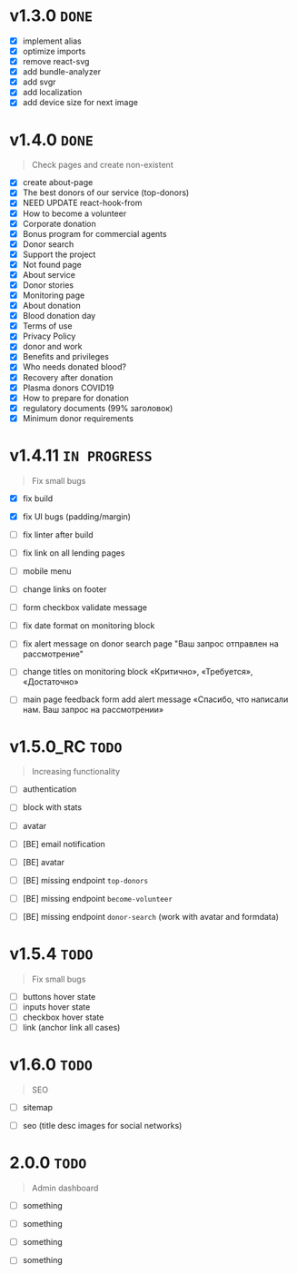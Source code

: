 # v1.3.0 `DONE` 

- [x] implement alias
- [x] optimize imports
- [x] remove react-svg
- [x] add bundle-analyzer
- [x] add svgr
- [x] add localization
- [x] add device size for next image

# v1.4.0 `DONE`

> Check pages and create non-existent

- [x] create about-page
- [x] The best donors of our service (top-donors)
- [x] NEED UPDATE react-hook-from
- [x] How to become a volunteer
- [x] Corporate donation
- [x] Bonus program for commercial agents
- [x] Donor search
- [x] Support the project
- [x] Not found page
- [x] About service
- [x] Donor stories
- [x] Monitoring page
- [x] About donation
- [x] Blood donation day
- [x] Terms of use
- [x] Privacy Policy
- [x] donor and work
- [x] Benefits and privileges
- [x] Who needs donated blood?
- [x] Recovery after donation
- [x] Plasma donors COVID19
- [x] How to prepare for donation
- [x] regulatory documents (99% заголовок)
- [x] Minimum donor requirements

# v1.4.11 `IN PROGRESS`

> Fix small bugs

- [x] fix build
- [x] fix UI bugs (padding/margin)
- [ ] fix linter after build
- [ ] fix link on all lending pages
- [ ] mobile menu
- [ ] change links on footer
- [ ] form checkbox validate message
- [ ] fix date format on monitoring block
- [ ] fix alert message on donor search page "Ваш запрос отправлен на рассмотрение"
- [ ] change titles on monitoring block «Критично», «Требуется», «Достаточно» 
- [ ] main page feedback form add alert message «Спасибо, что написали нам. Ваш запрос на рассмотрении»


# v1.5.0_RC `TODO`

> Increasing functionality

- [ ] authentication
- [ ] block with stats
- [ ] avatar
- [ ] [BE] email notification
- [ ] [BE] avatar
- [ ] [BE] missing endpoint `top-donors`
- [ ] [BE] missing endpoint `become-volunteer`
- [ ] [BE] missing endpoint `donor-search` (work with avatar and formdata)


# v1.5.4 `TODO`

> Fix small bugs

- [ ] buttons hover state
- [ ] inputs hover state
- [ ] checkbox hover state
- [ ] link (anchor link all cases)

# v1.6.0 `TODO`

> SEO

- [ ] sitemap 
- [ ] seo (title desc images for social networks)


# 2.0.0 `TODO`

> Admin dashboard

- [ ] something
- [ ] something
- [ ] something
- [ ] something

